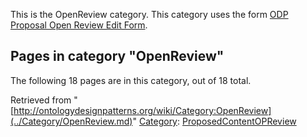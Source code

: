 This is the OpenReview category.
This category uses the form [ODP Proposal Open Review Edit Form](../Form/ODP_Proposal_Open_Review_Edit_Form.md "Form:ODP Proposal Open Review Edit Form").





## Pages in category "OpenReview"


The following 18 pages are in this category, out of 18 total.




Retrieved from "[http://ontologydesignpatterns.org/wiki/Category:OpenReview](../Category/OpenReview.md)"
 [Category](http://ontologydesignpatterns.org/wiki/Special:Categories "Special:Categories"): [ProposedContentOPReview](../Category/ProposedContentOPReview.md "Category:ProposedContentOPReview")